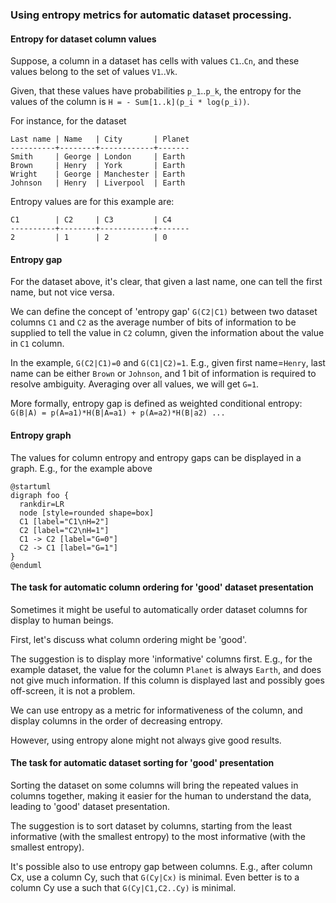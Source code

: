 ### Using entropy metrics for automatic dataset processing.

#### Entropy for dataset column values
Suppose, a column in a dataset has cells with values `C1`..`Cn`,
and these values belong to the set of values `V1`..`Vk`.

Given, that these values have probabilities `p_1`..`p_k`,
the entropy for the values of the column is `H = - Sum[1..k](p_i * log(p_i))`.

For instance, for the dataset
```
Last name | Name   | City       | Planet
----------+--------+------------+-------
Smith     | George | London     | Earth
Brown     | Henry  | York       | Earth
Wright    | George | Manchester | Earth
Johnson   | Henry  | Liverpool  | Earth
```
Entropy values are for this example are:
```
C1        | C2     | C3         | C4
----------+--------+------------+-------
2         | 1      | 2          | 0
```

#### Entropy gap
For the dataset above, it's clear, that given a last name, one can tell the first name, but not vice versa.

We can define the concept of 'entropy gap' `G(C2|C1)` between two dataset columns `C1` and `C2`
as the average number of bits of information to be supplied to tell the value in `C2` column,
given the information about the value in `C1` column.

In the example, `G(C2|C1)=0` and `G(C1|C2)=1`.
E.g., given first name=`Henry`, last name can be either `Brown` or `Johnson`,
and 1 bit of information is required to resolve ambiguity.
Averaging over all values, we will get `G=1`.

More formally, entropy gap is defined as weighted conditional entropy:
`G(B|A) = p(A=a1)*H(B|A=a1) + p(A=a2)*H(B|a2) ...`


#### Entropy graph
The values for column entropy and entropy gaps can be displayed in a graph.
E.g., for the example above

```puml
@startuml
digraph foo {
  rankdir=LR
  node [style=rounded shape=box]
  C1 [label="C1\nH=2"]
  C2 [label="C2\nH=1"]
  C1 -> C2 [label="G=0"]
  C2 -> C1 [label="G=1"]
}
@enduml
```

#### The task for automatic column ordering for 'good' dataset presentation

Sometimes it might be useful to automatically order dataset columns for display to human beings.

First, let's discuss what column ordering might be 'good'.

The suggestion is to display more 'informative' columns first.
E.g., for the example dataset, the value for the column `Planet` is always `Earth`,
and does not give much information. If this column is displayed last and possibly goes off-screen,
it is not a problem.

We can use entropy as a metric for informativeness of the column, 
and display columns in the order of decreasing entropy.

However, using entropy alone might not always give good results.


#### The task for automatic dataset sorting for 'good' presentation

Sorting the dataset on some columns will bring the repeated values in columns together,
making it easier for the human to understand the data, leading to 'good' dataset presentation.

The suggestion is to sort dataset by columns, starting from the least informative (with the smallest entropy)
to the most informative (with the smallest entropy).

It's possible also to use entropy gap between columns.
E.g., after column Cx, use a column Cy, such that `G(Cy|Cx)` is minimal.
Even better is to a column Cy use a such that `G(Cy|C1,C2..Cy)` is minimal.